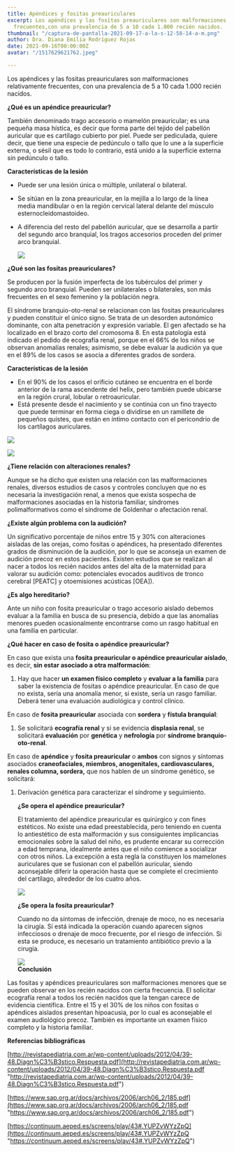 ```yaml
---
title: Apéndices y fositas preauriculares
excerpt: Los apéndices y las fositas preauriculares son malformaciones relativamente
  frecuentes,con una prevalencia de 5 a 10 cada 1.000 recién nacidos.
thumbnail: "/captura-de-pantalla-2021-09-17-a-la-s-12-58-14-a-m.png"
author: Dra. Diana Emilia Rodríguez Rojas
date: 2021-09-16T00:00:00Z
avatar: "/1517629621762.jpeg"

---
```

Los apéndices y las fositas preauriculares son malformaciones relativamente frecuentes, con una prevalencia de 5 a 10 cada 1.000 recién nacidos.

**¿Qué es un apéndice preauricular?**

También denominado trago accesorio o mamelón preauricular; es una pequeña masa hística, es decir que forma parte del tejido del pabellón auricular que es cartílago cubierto por piel. Puede ser pediculada, quiere decir, que tiene una especie de pedúnculo o tallo que lo une a la superficie externa, o sésil que es todo lo contrario, está unido a la superficie externa sin pedúnculo o tallo.

**Características de la lesión**

* Puede ser una lesión única o múltiple, unilateral o bilateral.
* Se sitúan en la zona preauricular, en la mejilla a lo largo de la línea media mandibular o en la región cervical lateral delante del músculo esternocleidomastoideo.
* A diferencia del resto del pabellón auricular, que se desarrolla a partir del segundo arco branquial, los tragos accesorios proceden del primer arco branquial.

  ![](/neoplasias-benignas-del-oido-exterior-en-una-adolescente-apendice-de-congenita-deformidad-189231320.jpeg)

**¿Qué son las fositas preauriculares?**

Se producen por la fusión imperfecta de los tubérculos del primer y segundo arco branquial. Pueden ser unilaterales o bilaterales, son más frecuentes en el sexo femenino y la población negra.

El síndrome branquio-oto-renal se relacionan con las fositas preauriculares y pueden constituir el único signo. Se trata de un desorden autonómico dominante, con alta penetración y expresión variable. El gen afectado se ha localizado en el brazo corto del cromosoma 8. En esta patología está indicado el pedido de ecografía renal, porque en el 66% de los niños se observan anomalías renales; asimismo, se debe evaluar la audición ya que en el 89% de los casos se asocia a diferentes grados de sordera.

**Características de la lesión**

* En el 90% de los casos el orificio cutáneo se encuentra en el borde anterior de la rama ascendente del helix, pero también puede ubicarse en la región crural, lobular o retroauricular.
* Está presente desde el nacimiento y se continúa con un fino trayecto que puede terminar en forma ciega o dividirse en un ramillete de pequeños quistes, que están en íntimo contacto con el pericondrio de los cartílagos auriculares.

![](/captura-de-pantalla-2021-09-17-a-la-s-1-46-05-a-m.png)

![](/_102002577_orejaconflecha.jpeg)

**¿Tiene relación con alteraciones renales?**

Aunque se ha dicho que existen una relación con las malformaciones renales, diversos estudios de casos y controles concluyen que no es necesaria la investigación renal, a menos que exista sospecha de malformaciones asociadas en la historia familiar, síndromes polimalformativos como el síndrome de Goldenhar o afectación renal.

**¿Existe algún problema con la audición?**

Un significativo porcentaje de niños entre 15 y 30% con alteraciones aisladas de las orejas, como fositas o apéndices, ha presentado diferentes grados de disminución de la audición, por lo que se aconseja un examen de audición precoz en estos pacientes. Existen estudios que se realizan al nacer a todos los recién nacidos antes del alta de la maternidad para valorar su audición como: potenciales evocados auditivos de tronco cerebral \[PEATC\] y otoemisiones acústicas \[OEA\]).

**¿Es algo hereditario?**

Ante un niño con fosita preauricular o trago accesorio aislado debemos evaluar a la familia en busca de su presencia, debido a que las anomalías menores pueden ocasionalmente encontrarse como un rasgo habitual en una familia en particular.

**¿Qué hacer en caso de fosita o apéndice preauricular?**

En caso que exista una **fosita preauricular o apéndice preauricular aislado**, es decir, **sin estar asociado a otra malformación**:

1. Hay que hacer **un examen físico completo** y **evaluar a la familia** para saber la existencia de fositas o apéndice preauricular. En caso de que no exista, sería una anomalía menor, si existe, sería un rasgo familiar. Deberá tener una evaluación audiológica y control clínico.

En caso de **fosita preauricular** asociada con **sordera** y **fístula branquial**:

1. Se solicitará **ecografía renal** y si se evidencia **displasia renal**, se solicitará **evaluación** por **genética** y **nefrología** por **síndrome branquio-oto-renal**.

En caso de **apéndice** y **fosita preauricular** o **ambos** con signos y síntomas asociados **craneofaciales, miembros, anogenitales, cardiovasculares, renales columna, sordera,** que nos hablen de un síndrome genético, se solicitará:

1. Derivación genética para caracterizar el síndrome y seguimiento.

   **¿Se opera el apéndice preauricular?**

   El tratamiento del apéndice preauricular es quirúrgico y con fines estéticos. No existe una edad preestablecida, pero teniendo en cuenta lo antiestético de esta malformación y sus consiguientes implicancias emocionales sobre la salud del niño, es prudente encarar su corrección a edad temprana, idealmente antes que el niño comience a socializar con otros niños. La excepción a esta regla la constituyen los mamelones auriculares que se fusionan con el pabellón auricular, siendo aconsejable diferir la operación hasta que se complete el crecimiento del cartílago, alrededor de los cuatro años.

   ![](/captura-de-pantalla-2021-09-17-a-la-s-1-50-31-a-m.png)

   **¿Se opera la fosita preauricular?**

   Cuando no da síntomas de infección, drenaje de moco, no es necesaria la cirugía. Sí está indicada la operación cuando aparecen signos infecciosos o drenaje de moco frecuente, por el riesgo de infección. Si esta se produce, es necesario un tratamiento antibiótico previo a la cirugía.

   ![](/captura-de-pantalla-2021-09-17-a-la-s-1-54-16-a-m.png)  
   **Conclusión**

Las fositas y apéndices preauriculares son malformaciones menores que se pueden observar en los recién nacidos con cierta frecuencia. El solicitar ecografía renal a todos los recién nacidos que la tengan carece de evidencia científica. Entre el 15 y el 30% de los niños con fositas o apéndices aislados presentan hipoacusia, por lo cual es aconsejable el examen audiológico precoz. También es importante un examen físico completo y la historia familiar.

**Referencias bibliográficas**

[http://revistapediatria.com.ar/wp-content/uploads/2012/04/39-48.Diagn%C3%B3stico.Respuesta.pdf](http://revistapediatria.com.ar/wp-content/uploads/2012/04/39-48.Diagn%C3%B3stico.Respuesta.pdf "http://revistapediatria.com.ar/wp-content/uploads/2012/04/39-48.Diagn%C3%B3stico.Respuesta.pdf")

[https://www.sap.org.ar/docs/archivos/2006/arch06_2/185.pdf](https://www.sap.org.ar/docs/archivos/2006/arch06_2/185.pdf "https://www.sap.org.ar/docs/archivos/2006/arch06_2/185.pdf")

[https://continuum.aeped.es/screens/play/43#.YUPZvWYzZpQ](https://continuum.aeped.es/screens/play/43#.YUPZvWYzZpQ "https://continuum.aeped.es/screens/play/43#.YUPZvWYzZpQ")